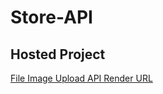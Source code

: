 # Store-API

## Hosted Project

[File Image Upload API Render URL](https://file-upload-01.onrender.com)
